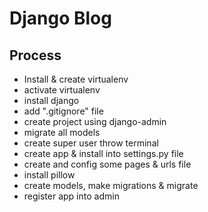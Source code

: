 # Django Blog

## Process

- Install & create virtualenv
- activate virtualenv
- install django
- add ".gitignore" file
- create project using django-admin
- migrate all models
- create super user throw terminal
- create app & install into settings.py file
- create and config some pages & urls file
- install pillow
- create models, make migrations & migrate
- register app into admin
